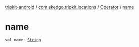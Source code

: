 [tripkit-android](../../index.md) / [com.skedgo.tripkit.locations](../index.md) / [Operator](index.md) / [name](./name.md)

# name

`val name: `[`String`](https://kotlinlang.org/api/latest/jvm/stdlib/kotlin/-string/index.html)